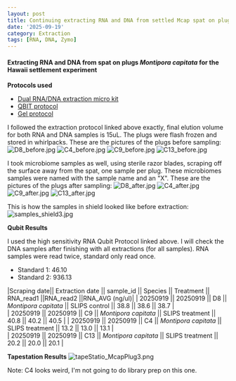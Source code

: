 ```yaml
---
layout: post
title: Continuing extracting RNA and DNA from settled Mcap spat on plugs, Hawaii - 091925
date: '2025-09-19'
category: Extraction
tags: [RNA, DNA, Zymo]
---
```


#### Extracting RNA and DNA from spat on plugs _Montipora capitata_ for the Hawaii settlement experiment

**Protocols used**

- [Dual RNA/DNA extraction micro kit](https://fscucchia-labnotebooks.github.io/FScucchia_Putnam_Lab_Notebook/DNA-RNA-extraction-Zymo-micro-kit/)
- [QBIT protocol](https://github.com/meschedl/MESPutnam_Open_Lab_Notebook/blob/master/_posts/2019-03-08-Qubit-Protocol.md)
- [Gel protocol](https://github.com/Kterpis/Putnam_Lab_Notebook/blob/master/_posts/2021-10-08-20211008-RNA-DNA-extractions-from-E5-project.md)

I followed the extraction protocol linked above exactly, final elution volume for both RNA and DNA samples is 15uL. 
The plugs were flash frozen and stored in whirlpacks. These are the pictures of the plugs before sampling:
![D8_before.jpg](https://github.com/FScucchia-LabNotebooks/FScucchia_Putnam_Lab_Notebook/blob/master/images/D8_before.jpg?raw=true)
![C4_before.jpg](https://github.com/FScucchia-LabNotebooks/FScucchia_Putnam_Lab_Notebook/blob/master/images/C4_before.jpg?raw=true)
![C9_before.jpg](https://github.com/FScucchia-LabNotebooks/FScucchia_Putnam_Lab_Notebook/blob/master/images/C9_before.jpg?raw=true)
![C13_before.jpg](https://github.com/FScucchia-LabNotebooks/FScucchia_Putnam_Lab_Notebook/blob/master/images/C13_before.jpg?raw=true)

I took microbiome samples as well, using sterile razor blades, scraping off the surface away from the spat, one sample per plug. These microbiomes samples were named with the sample name and an "X". These are the pictures of the plugs after sampling:
![D8_after.jpg](https://github.com/FScucchia-LabNotebooks/FScucchia_Putnam_Lab_Notebook/blob/master/images/D8_after.jpg?raw=true)
![C4_after.jpg](https://github.com/FScucchia-LabNotebooks/FScucchia_Putnam_Lab_Notebook/blob/master/images/C4_after.jpg?raw=true)
![C9_after.jpg](https://github.com/FScucchia-LabNotebooks/FScucchia_Putnam_Lab_Notebook/blob/master/images/C9_after.jpg?raw=true)
![C13_after.jpg](https://github.com/FScucchia-LabNotebooks/FScucchia_Putnam_Lab_Notebook/blob/master/images/C13_after.jpg?raw=true)

This is how the samples in shield looked like before extraction:
![samples_shield3.jpg](https://github.com/FScucchia-LabNotebooks/FScucchia_Putnam_Lab_Notebook/blob/master/images/samples_shield3.jpg?raw=true)

**Qubit Results**

I used the high sensitivity RNA Qubit Protocol linked above. I will check the DNA samples after finishing with all extractions (for all samples). RNA samples were read twice, standard only read once.

- Standard 1: 46.10
- Standard 2: 936.13

|Scraping date|| Extraction date || sample_id || Species || Treatment || RNA_read1 ||RNA_read2 ||RNA_AVG (ng/ul)|
| 20250919 || 20250919 || D8 || *Montipora capitata*  || SLIPS control  || 38.8   || 38.6     || 38.7  |           
| 20250919 || 20250919 || C9  || *Montipora capitata* || SLIPS treatment   ||  40.8     ||  40.2   || 40.5  |
| 20250919 || 20250919 || C4 || *Montipora capitata*  || SLIPS treatment   || 13.2   || 13.0     || 13.1  |           
| 20250919 || 20250919 || C13  || *Montipora capitata* || SLIPS treatment  ||  20.2     ||  20.0    || 20.1  |

**Tapestation Results**
![tapeStatio_McapPlug3.png](https://github.com/FScucchia-LabNotebooks/FScucchia_Putnam_Lab_Notebook/blob/master/images/tapeStatio_McapPlug3.png?raw=true)

Note: C4 looks weird, I'm not going to do library prep on this one.



